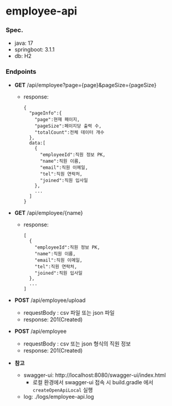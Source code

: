 # employee-api

<h3>Spec.</h3>

- java: 17
- springboot: 3.1.1
- db: H2

<h3>Endpoints</h3>

- **GET** /api/employee?page={page}&pageSize={pageSize}
  - response:
    ```
    {
      "pageInfo":{
        "page":현재 페이지,
        "pageSize":페이지당 출력 수,
        "totalCount":전체 데이터 개수
      },
      data:[
        {
          "employeeId":직원 정보 PK,
          "name":직원 이름,
          "email":직원 이메일,
          "tel":직원 연락처,
          "joined":직원 입사일
        },
        ...
      ]
    }
    ```
    
- **GET** /api/employee/{name}
  - response:
    ```
    [
      {
        "employeeId":직원 정보 PK,
        "name":직원 이름,
        "email":직원 이메일,
        "tel":직원 연락처,
        "joined":직원 입사일
      },
      ...
    ]
    ```

- **POST** /api/employee/upload
  - requestBody : csv 파일 또는 json 파일
  - response: 201(Created)


- **POST** /api/employee
  - requestBody : csv 또는 json 형식의 직원 정보
  - response: 201(Created)


- **참고**
  - swagger-ui: http://localhost:8080/swagger-ui/index.html
    - 로컬 환경에서 swagger-ui 접속 시 build.gradle 에서 `createOpenApiLocal` 실행
  - log: ./logs/employee-api.log 
